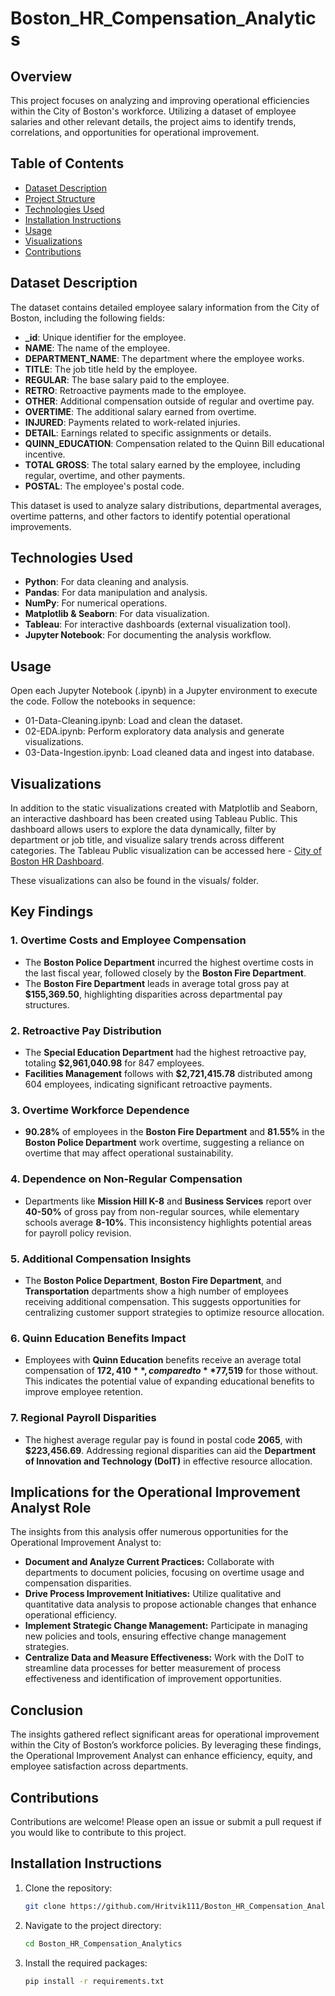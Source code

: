 # Boston_HR_Compensation_Analytics

## Overview
This project focuses on analyzing and improving operational efficiencies within the City of Boston's workforce. Utilizing a dataset of employee salaries and other relevant details, the project aims to identify trends, correlations, and opportunities for operational improvement.

## Table of Contents
- [Dataset Description](#dataset-description)
- [Project Structure](#project-structure)
- [Technologies Used](#technologies-used)
- [Installation Instructions](#installation-instructions)
- [Usage](#usage)
- [Visualizations](#visualizations)
- [Contributions](#contributions)

## Dataset Description
The dataset contains detailed employee salary information from the City of Boston, including the following fields:
- **_id**: Unique identifier for the employee.
- **NAME**: The name of the employee.
- **DEPARTMENT_NAME**: The department where the employee works.
- **TITLE**: The job title held by the employee.
- **REGULAR**: The base salary paid to the employee.
- **RETRO**: Retroactive payments made to the employee.
- **OTHER**: Additional compensation outside of regular and overtime pay.
- **OVERTIME**: The additional salary earned from overtime.
- **INJURED**: Payments related to work-related injuries.
- **DETAIL**: Earnings related to specific assignments or details.
- **QUINN_EDUCATION**: Compensation related to the Quinn Bill educational incentive.
- **TOTAL GROSS**: The total salary earned by the employee, including regular, overtime, and other payments.
- **POSTAL**: The employee's postal code.

This dataset is used to analyze salary distributions, departmental averages, overtime patterns, and other factors to identify potential operational improvements.

## Technologies Used
- **Python**: For data cleaning and analysis.
- **Pandas**: For data manipulation and analysis.
- **NumPy**: For numerical operations.
- **Matplotlib & Seaborn**: For data visualization.
- **Tableau**: For interactive dashboards (external visualization tool).
- **Jupyter Notebook**: For documenting the analysis workflow.

## Usage
Open each Jupyter Notebook (.ipynb) in a Jupyter environment to execute the code.
Follow the notebooks in sequence:
- 01-Data-Cleaning.ipynb: Load and clean the dataset.
- 02-EDA.ipynb: Perform exploratory data analysis and generate visualizations.
- 03-Data-Ingestion.ipynb: Load cleaned data and ingest into database.

## Visualizations
In addition to the static visualizations created with Matplotlib and Seaborn, an interactive dashboard has been created using Tableau Public. This dashboard allows users to explore the data dynamically, filter by department or job title, and visualize salary trends across different categories. The Tableau Public visualization can be accessed here -  [City of Boston HR Dashboard](https://public.tableau.com/app/profile/hritvik.mahajan/viz/CityofBostonHRDashboard-2023/Dashboard2).

These visualizations can also be found in the visuals/ folder.

## Key Findings

### 1. Overtime Costs and Employee Compensation
- The **Boston Police Department** incurred the highest overtime costs in the last fiscal year, followed closely by the **Boston Fire Department**.
- The **Boston Fire Department** leads in average total gross pay at **$155,369.50**, highlighting disparities across departmental pay structures.

### 2. Retroactive Pay Distribution
- The **Special Education Department** had the highest retroactive pay, totaling **$2,961,040.98** for 847 employees. 
- **Facilities Management** follows with **$2,721,415.78** distributed among 604 employees, indicating significant retroactive payments.

### 3. Overtime Workforce Dependence
- **90.28%** of employees in the **Boston Fire Department** and **81.55%** in the **Boston Police Department** work overtime, suggesting a reliance on overtime that may affect operational sustainability.

### 4. Dependence on Non-Regular Compensation
- Departments like **Mission Hill K-8** and **Business Services** report over **40-50%** of gross pay from non-regular sources, while elementary schools average **8-10%**. This inconsistency highlights potential areas for payroll policy revision.

### 5. Additional Compensation Insights
- The **Boston Police Department**, **Boston Fire Department**, and **Transportation** departments show a high number of employees receiving additional compensation. This suggests opportunities for centralizing customer support strategies to optimize resource allocation.

### 6. Quinn Education Benefits Impact
- Employees with **Quinn Education** benefits receive an average total compensation of **$172,410**, compared to **$77,519** for those without. This indicates the potential value of expanding educational benefits to improve employee retention.

### 7. Regional Payroll Disparities
- The highest average regular pay is found in postal code **2065**, with **$223,456.69**. Addressing regional disparities can aid the **Department of Innovation and Technology (DoIT)** in effective resource allocation.

## Implications for the Operational Improvement Analyst Role
The insights from this analysis offer numerous opportunities for the Operational Improvement Analyst to:

- **Document and Analyze Current Practices:** Collaborate with departments to document policies, focusing on overtime usage and compensation disparities.
- **Drive Process Improvement Initiatives:** Utilize qualitative and quantitative data analysis to propose actionable changes that enhance operational efficiency.
- **Implement Strategic Change Management:** Participate in managing new policies and tools, ensuring effective change management strategies.
- **Centralize Data and Measure Effectiveness:** Work with the DoIT to streamline data processes for better measurement of process effectiveness and identification of improvement opportunities.

## Conclusion
The insights gathered reflect significant areas for operational improvement within the City of Boston’s workforce policies. By leveraging these findings, the Operational Improvement Analyst can enhance efficiency, equity, and employee satisfaction across departments.

## Contributions
Contributions are welcome! Please open an issue or submit a pull request if you would like to contribute to this project.

## Installation Instructions
1. Clone the repository:
   ```bash
   git clone https://github.com/Hritvik111/Boston_HR_Compensation_Analytics.git
   ```
2. Navigate to the project directory:
   ```bash
   cd Boston_HR_Compensation_Analytics
   ```
3. Install the required packages:
   ```bash
   pip install -r requirements.txt
   ```
